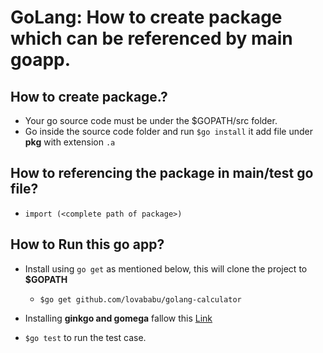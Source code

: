 # GoLang: How to create package which can be referenced by main goapp.

## How to create package.?
 - Your go source code must be under the $GOPATH/src folder.
 - Go inside the source code folder and run ```$go install``` it add file under **pkg** with extension ```.a```  
 
## How to referencing the package in main/test go file?  
 - ```import (<complete path of package>)```  
 
## How to Run this go app?  
 - Install using ```go get``` as mentioned below, this will clone the project to **$GOPATH**  
   - ```$go get github.com/lovababu/golang-calculator```  
   
 - Installing **ginkgo and gomega** fallow this [Link](https://onsi.github.io/ginkgo/)  
 
 - ```$go test``` to run the test case.
 
